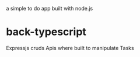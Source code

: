 a simple to do app built with node.js 
# back-typescript
Expressjs cruds Apis where built to manipulate Tasks
